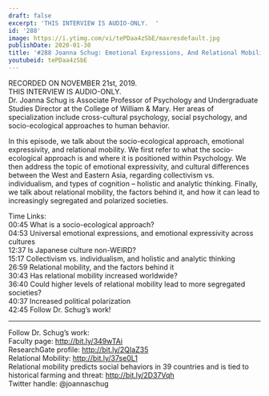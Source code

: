 ```yaml
---
draft: false
excerpt: 'THIS INTERVIEW IS AUDIO-ONLY.  '
id: '288'
image: https://i.ytimg.com/vi/tePDaa4zSbE/maxresdefault.jpg
publishDate: 2020-01-30
title: '#288 Joanna Schug: Emotional Expressions, And Relational Mobility'
youtubeid: tePDaa4zSbE
---
```

RECORDED ON NOVEMBER 21st, 2019.  
THIS INTERVIEW IS AUDIO-ONLY.  
Dr. Joanna Schug is Associate Professor of Psychology and Undergraduate Studies Director at the College of William & Mary. Her areas of specialization include cross-cultural psychology, social psychology, and socio-ecological approaches to human behavior.

In this episode, we talk about the socio-ecological approach, emotional expressivity, and relational mobility. We first refer to what the socio-ecological approach is and where it is positioned within Psychology. We then address the topic of emotional expressivity, and cultural differences between the West and Eastern Asia, regarding collectivism vs. individualism, and types of cognition – holistic and analytic thinking. Finally, we talk about relational mobility, the factors behind it, and how it can lead to increasingly segregated and polarized societies.

Time Links:  
00:45  What is a socio-ecological approach?   
04:53  Universal emotional expressions, and emotional expressivity across cultures  
12:37  Is Japanese culture non-WEIRD?  
15:17  Collectivism vs. individualism, and holistic and analytic thinking  
26:59  Relational mobility, and the factors behind it  
30:43  Has relational mobility increased worldwide?  
36:40  Could higher levels of relational mobility lead to more segregated societies?  
40:37  Increased political polarization  
42:45  Follow Dr. Schug’s work!

---

Follow Dr. Schug’s work:  
Faculty page: http://bit.ly/349wTAi  
ResearchGate profile: http://bit.ly/2QIaZ35  
Relational Mobility: http://bit.ly/37se0L1  
Relational mobility predicts social behaviors in 39 countries and is tied to historical farming and threat: http://bit.ly/2D37Vqh  
Twitter handle: @joannaschug
